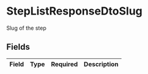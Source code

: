 # StepListResponseDtoSlug

Slug of the step


## Fields

| Field       | Type        | Required    | Description |
| ----------- | ----------- | ----------- | ----------- |